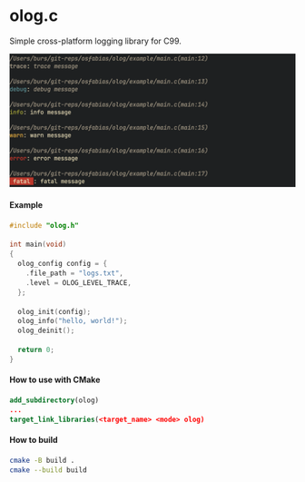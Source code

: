 # olog.c
Simple cross-platform logging library for C99.

![example showcase](docs/example.png)

#### Example
```c
#include "olog.h"

int main(void)
{
  olog_config config = {
    .file_path = "logs.txt",
    .level = OLOG_LEVEL_TRACE,
  };

  olog_init(config);
  olog_info("hello, world!");
  olog_deinit();

  return 0;
}
```

#### How to use with CMake
```cmake
add_subdirectory(olog)
...
target_link_libraries(<target_name> <mode> olog)
```

#### How to build
```sh
cmake -B build .
cmake --build build
```

